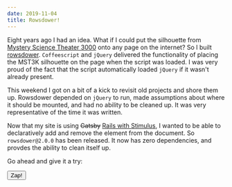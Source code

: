 ```yaml
---
date: 2019-11-04
title: Rowsdower!
---
```


Eight years ago I had an idea.
What if I could put the silhouette from [Mystery Science Theater 3000][] onto any page on the internet?
So I built [rowsdower][].
`Coffeescript` and `jQuery` delivered the functionality of placing the MST3K silhouette on the page when the script was loaded.
I was very proud of the fact that the script automatically loaded `jQuery` if it wasn't already present.

This weekend I got on a bit of a kick to revisit old projects and shore them up.
Rowsdower depended on `jQuery` to run, made assumptions about where it should be mounted, and had no ability to be cleaned up.
It was very representative of the time it was written.

Now that my site is using <strike>Gatsby</strike> [Rails with Stimulus](/posts/deploying-rails-to-netlify), I wanted to be able to declaratively add and remove the element from the document.
So `rowsdower@2.0.0` has been released.
It now has zero dependencies, and provdes the ability to clean itself up.

Go ahead and give it a try:

<div data-controller="rowsdower">
  <button data-action="click->rowsdower#zap">Zap!</button>
</div>

[mystery science theater 3000]: https://mst3k.com
[rowsdower]: https://github.com/danott/rowsdower
